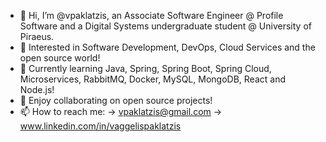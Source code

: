 - 👋 Hi, I’m @vpaklatzis, an Associate Software Engineer @ Profile Software and a Digital Systems undergraduate student @ University of Piraeus.
- 👀 Interested in Software Development, DevOps, Cloud Services and the open source world!
- 🌱 Currently learning Java, Spring, Spring Boot, Spring Cloud, Microservices, RabbitMQ, Docker, MySQL, MongoDB, React and Node.js!
- 💞️ Enjoy collaborating on open source projects!
- 📫 How to reach me: -> vpaklatzis@gmail.com
                       -> www.linkedin.com/in/vaggelispaklatzis


<!---
vpaklatzis/vpaklatzis is a ✨ special ✨ repository because its `README.md` (this file) appears on your GitHub profile.
You can click the Preview link to take a look at your changes.
--->

